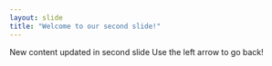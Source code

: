 ```yaml
---
layout: slide
title: "Welcome to our second slide!"
---
```

New content updated in second slide
Use the left arrow to go back!
